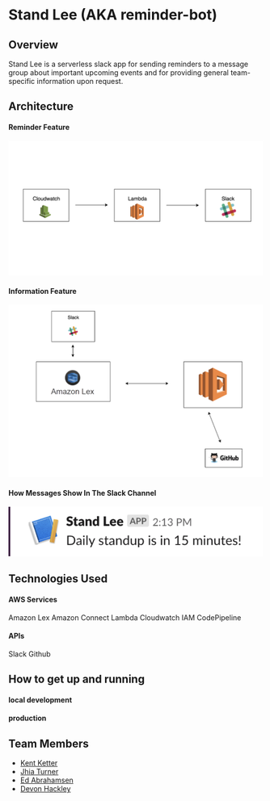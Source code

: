 # Stand Lee (AKA reminder-bot)
## Overview
Stand Lee is a serverless slack app for sending reminders to a message group about important upcoming events and for providing general team-specific information upon request.

## Architecture

#### Reminder Feature

![alt text](assets/architecture-1.png "Reminder feature architecture diagram")

#### Information Feature

![alt text](assets/architecture-02.png "Reminder feature architecture diagram")

#### How Messages Show In The Slack Channel
![alt text](assets/stand-up-reminder-app.png "Logo Title Text 1")


## Technologies Used

#### AWS Services
Amazon Lex
Amazon Connect
Lambda
Cloudwatch
IAM
CodePipeline

#### APIs
Slack
Github

## How to get up and running

#### local development


#### production


## Team Members
- [Kent Ketter](https://github.com/KKetter)
- [Jhia Turner](https://github.com/jhimitu)
- [Ed Abrahamsen](https://github.com/esa2)
- [Devon Hackley](https://github.com/devonhackley)
